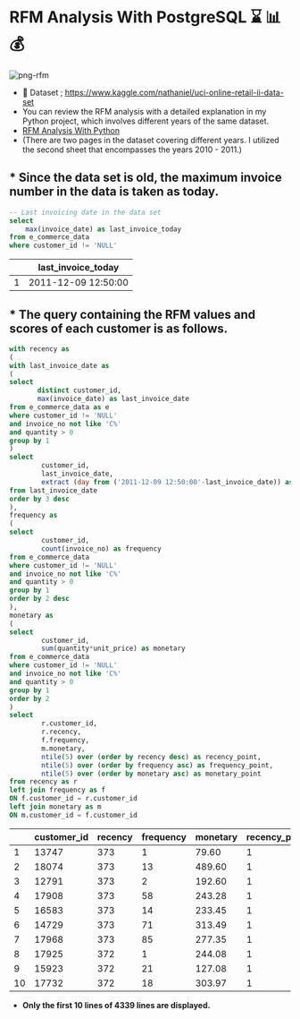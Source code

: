 # **RFM Analysis With PostgreSQL** :hourglass: :bar_chart: :moneybag:

![png-rfm](https://rfmcube.com/wp-content/uploads/2021/07/1_HiwX6vul8c4PBEueq3yBMw-750x350.png)

* :pushpin: Dataset ; https://www.kaggle.com/nathaniel/uci-online-retail-ii-data-set
* You can review the RFM analysis with a detailed explanation in my Python project, which involves different years of the same dataset.
* [RFM Analysis With Python](https://github.com/hamzaugursumer/RFMAnalysisWithPython)
* (There are two pages in the dataset covering different years. I utilized the second sheet that encompasses the years 2010 - 2011.)

## * **Since the data set is old, the maximum invoice number in the data is taken as today.**
````sql
-- Last invoicing date in the data set	
select 
	max(invoice_date) as last_invoice_today
from e_commerce_data
where customer_id != 'NULL'
````
|   | last_invoice_today     |
|---|------------------------|
| 1 |   2011-12-09 12:50:00  |
        
## * **The query containing the RFM values and scores of each customer is as follows.**
````sql
with recency as
(
with last_invoice_date as 
(
select 
	   distinct customer_id,
	   max(invoice_date) as last_invoice_date
from e_commerce_data as e
where customer_id != 'NULL'	
and invoice_no not like 'C%'
and quantity > 0
group by 1
)
select 
		customer_id,
		last_invoice_date,
	    extract (day from ('2011-12-09 12:50:00'-last_invoice_date)) as recency 
from last_invoice_date   
order by 3 desc
),
frequency as 
(
select 
		customer_id,
		count(invoice_no) as frequency 
from e_commerce_data
where customer_id != 'NULL'	
and invoice_no not like 'C%'
and quantity > 0
group by 1
order by 2 desc
),
monetary as 
(
select 
		customer_id,
	    sum(quantity*unit_price) as monetary
from e_commerce_data
where customer_id != 'NULL'	
and invoice_no not like 'C%'
and quantity > 0
group by 1
order by 2
)
select 
		r.customer_id,
	    r.recency,
	    f.frequency,
	    m.monetary,
	    ntile(5) over (order by recency desc) as recency_point,
	    ntile(5) over (order by frequency asc) as frequency_point,
	    ntile(5) over (order by monetary asc) as monetary_point
from recency as r
left join frequency as f 
ON f.customer_id = r.customer_id
left join monetary as m 
ON m.customer_id = f.customer_id
````

|       | customer_id | recency | frequency | monetary | recency_point | frequency_point | monetary_point |
|-------|-------------|---------|-----------|----------|---------------|-----------------|----------------|
|     1 |       13747 |     373 |         1 |    79.60 |             1 |               1 |              1 |
|     2 |       18074 |     373 |        13 |   489.60 |             1 |               1 |              2 |
|     3 |       12791 |     373 |         2 |   192.60 |             1 |               1 |              1 |
|     4 |       17908 |     373 |        58 |   243.28 |             1 |               3 |              1 |
|     5 |       16583 |     373 |        14 |   233.45 |             1 |               2 |              1 |
|     6 |       14729 |     373 |        71 |   313.49 |             1 |               4 |              2 |
|     7 |       17968 |     373 |        85 |   277.35 |             1 |               4 |              2 |
|     8 |       17925 |     372 |         1 |   244.08 |             1 |               1 |              1 |
|     9 |       15923 |     372 |        21 |   127.08 |             1 |               2 |              1 |
|    10 |       17732 |     372 |        18 |   303.97 |             1 |               2 |              2 |

* **Only the first 10 lines of 4339 lines are displayed.**
